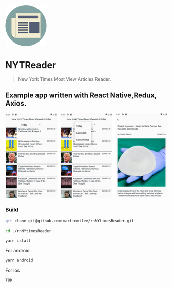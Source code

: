 ![](https://raw.githubusercontent.com/martinmilev/rnNYtimesReader/master/android/app/src/main/res/mipmap-hdpi/ic_launcher.png)
# NYTReader
> New York Times Most View Articles Reader.
## Example app written with React Native,Redux, Axios.

![](https://raw.githubusercontent.com/martinmilev/rnNYtimesReader/master/assets/screenshots.png)

### Build

```sh
git clone git@github.com:martinmilev/rnNYtimesReader.git
```

```sh
cd ./rnNYtimesReader
```

```sh
yarn istall
```

For android

```sh
yarn android
```

For ios

```sh
TBD
```
